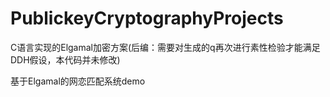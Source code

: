 # PublickeyCryptographyProjects
  C语言实现的Elgamal加密方案(后编：需要对生成的q再次进行素性检验才能满足DDH假设，本代码并未修改)
  
  基于Elgamal的网恋匹配系统demo
